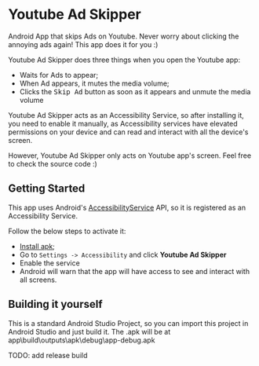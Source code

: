 # Youtube Ad Skipper

Android App that skips Ads on Youtube. Never worry about clicking the annoying ads again! This app does it for you :)

Youtube Ad Skipper does three things when you open the Youtube app:
- Waits for Ads to appear;
- When Ad appears, it mutes the media volume;
- Clicks the <kbd>Skip Ad</kbd> button as soon as it appears and unmute the media volume

Youtube Ad Skipper acts as an Accessibility Service, so after installing it, you need to enable it manually, as Accessibility services have elevated permissions on your device and can read and interact with all the device's screen.

However, Youtube Ad Skipper only acts on Youtube app's screen. Feel free to check the source code :)

## Getting Started

This app uses Android's [AccessibilityService](https://developer.android.com/guide/topics/ui/accessibility/service) API, so it is registered as an Accessibility Service.

Follow the below steps to activate it:

- [Install apk](https://github.com/alfeugds/youtubeadskipper/releases);
- Go to `Settings -> Accessibility` and click **Youtube Ad Skipper**
- Enable the service
- Android will warn that the app will have access to see and interact with all screens. 

## Building it yourself

This is a standard Android Studio Project, so you can import this project in Android Studio and just build it.
The .apk will be at app\build\outputs\apk\debug\app-debug.apk

TODO: add release build
